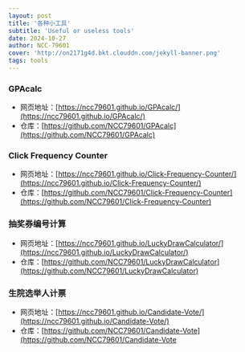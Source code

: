 ```yaml
---
layout: post
title: '各种小工具'
subtitle: 'Useful or useless tools'
date: 2024-10-27
author: NCC-79601
cover: 'http://on2171g4d.bkt.clouddn.com/jekyll-banner.png'
tags: tools
---
```


### GPAcalc
- 网页地址：[https://ncc79601.github.io/GPAcalc/](https://ncc79601.github.io/GPAcalc/)
- 仓库：[https://github.com/NCC79601/GPAcalc](https://github.com/NCC79601/GPAcalc)

### Click Frequency Counter

- 网页地址：[https://ncc79601.github.io/Click-Frequency-Counter/](https://ncc79601.github.io/Click-Frequency-Counter/)
- 仓库：[https://github.com/NCC79601/Click-Frequency-Counter](https://github.com/NCC79601/Click-Frequency-Counter)

### 抽奖券编号计算
- 网页地址：[https://ncc79601.github.io/LuckyDrawCalculator/](https://ncc79601.github.io/LuckyDrawCalculator/)
- 仓库：[https://github.com/NCC79601/LuckyDrawCalculator](https://github.com/NCC79601/LuckyDrawCalculator)
  
### 生院选举人计票
- 网页地址：[https://ncc79601.github.io/Candidate-Vote/](https://ncc79601.github.io/Candidate-Vote/)
- 仓库：[https://github.com/NCC79601/Candidate-Vote](https://github.com/NCC79601/Candidate-Vote